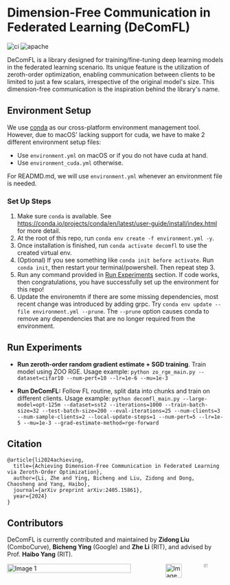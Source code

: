 # Dimension-Free Communication in Federated Learning (DeComFL)

![ci](https://github.com/ZidongLiu/FedDisco/actions/workflows/ci.yaml/badge.svg) ![apache](https://img.shields.io/badge/License-Apache%202.0-blue.svg)

DeComFL is a library designed for training/fine-tuning deep learning models in the federated learning scenario. Its unique feature is the utilization of zeroth-order optimization, enabling communication between clients to be limited to just a few scalars, irrespective of the original model's size. This dimension-free communication is the inspiration behind the library's name.

## Environment Setup

We use [conda](https://docs.conda.io/projects/conda/en/stable/) as our cross-platform environment management tool. However, due to macOS' lacking support for cuda, we have to make 2 different environment setup files:

- Use `environment.yml` on macOS or if you do not have cuda at hand.
- Use `environment_cuda.yml` otherwise.

For READMD.md, we will use `environment.yml` whenever an environment file is needed.

### Set Up Steps

1. Make sure `conda` is available. See https://conda.io/projects/conda/en/latest/user-guide/install/index.html for more detail.
2. At the root of this repo, run `conda env create -f environment.yml -y`.
3. Once installation is finished, run `conda activate decomfl` to use the created virtual env.
4. (Optional) If you see something like `conda init before activate`. Run `conda init`, then restart your terminal/powershell. Then repeat step 3.
5. Run any command provided in [Run Experiments](#run-experiments) section. If code works, then congratulations, you have successfully set up the environment for this repo!
6. Update the environemtn if there are some missing dependencies, most recent change was introduced by adding grpc. Try `conda env update --file environment.yml --prune`. The `--prune` option causes conda to remove any dependencies that are no longer required from the environment.

## Run Experiments

- **Run zeroth-order random gradient estimate + SGD training**. Train model using ZOO RGE.
  Usage example: `python zo_rge_main.py --dataset=cifar10 --num-pert=10 --lr=1e-6 --mu=1e-3`

- **Run DeComFL:** Follow FL routine, split data into chunks and train on different clients.
  Usage example: `python decomfl_main.py --large-model=opt-125m --dataset=sst2 --iterations=1000 --train-batch-size=32 --test-batch-size=200 --eval-iterations=25 --num-clients=3 --num-sample-clients=2 --local-update-steps=1 --num-pert=5 --lr=1e-5 --mu=1e-3 --grad-estimate-method=rge-forward`

## Citation

```
@article{li2024achieving,
  title={Achieving Dimension-Free Communication in Federated Learning via Zeroth-Order Optimization},
  author={Li, Zhe and Ying, Bicheng and Liu, Zidong and Dong, Chaosheng and Yang, Haibo},
  journal={arXiv preprint arXiv:2405.15861},
  year={2024}
}
```

## Contributors
DeComFL is currently contributed and maintained by <a href="https://zidongliu.github.io/" style="text-decoration: none;">**Zidong Liu**</a> (ComboCurve), <a href="https://scholar.google.com/citations?user=LuF6KX4AAAAJ&hl=en&oi=ao" style="text-decoration: none;">**Bicheng Ying**</a> (Google) and <a href="https://rogerrogerusc.github.io/" style="text-decoration: none;">**Zhe Li**</a> (RIT), and advised by Prof. <a href="https://haibo-yang-osu.github.io/homepage/" style="text-decoration: none;">**Haibo Yang**</a> (RIT). 

<div style="display: flex; justify-content: space-between;">
    <img src="https://github.com/user-attachments/assets/b3982917-e302-42c3-b396-e33bb9f52c90" alt="Image 1" style="width: 80%;" />
    <div style="display: flex; justify-content: center;">
      <img src="https://github.com/user-attachments/assets/c0dfb199-0a51-4b17-b9ba-9fe09d2c4f7a" alt="Image 2" style="width: 51%;" /> &nbsp;&nbsp;&nbsp;&nbsp;
      <img src="https://github.com/user-attachments/assets/23ba00dc-fc62-4ab3-9c70-0326aa20b786" alt="Image 3" style="width: 25%;" />
    </div>
</div>
